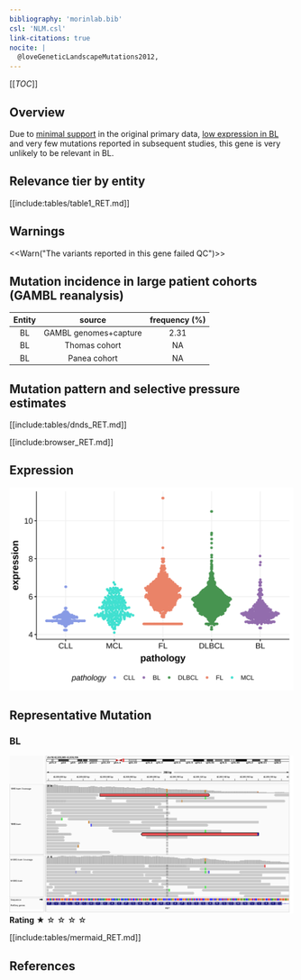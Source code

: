 ```yaml
---
bibliography: 'morinlab.bib'
csl: 'NLM.csl'
link-citations: true
nocite: |
  @loveGeneticLandscapeMutations2012, 
---
```

[[_TOC_]]

## Overview

Due to [minimal support](RET#representative-mutation) in the original primary data, [low expression in BL](RET#ret-expression) and very few mutations reported in subsequent studies, this gene is very unlikely to be relevant in BL. 



## Relevance tier by entity

[[include:tables/table1_RET.md]]

## Warnings

<<Warn("The variants reported in this gene failed QC")>>

## Mutation incidence in large patient cohorts (GAMBL reanalysis)

|Entity|source               |frequency (%)|
|:------:|:---------------------:|:-------------:|
|BL    |GAMBL genomes+capture|2.31         |
|BL    |Thomas cohort        |  NA         |
|BL    |Panea cohort         |  NA         |

## Mutation pattern and selective pressure estimates

[[include:tables/dnds_RET.md]]




[[include:browser_RET.md]]

## Expression
![](images/gene_expression/RET_by_pathology.svg)
<!-- ORIGIN: loveGeneticLandscapeMutations2012 -->
<!-- BL: loveGeneticLandscapeMutations2012 -->

## Representative Mutation

### BL
![](primary/Love_RET_42930092.png)
**Rating**
&starf; &star; &star; &star; &star;


[[include:tables/mermaid_RET.md]]

## References

